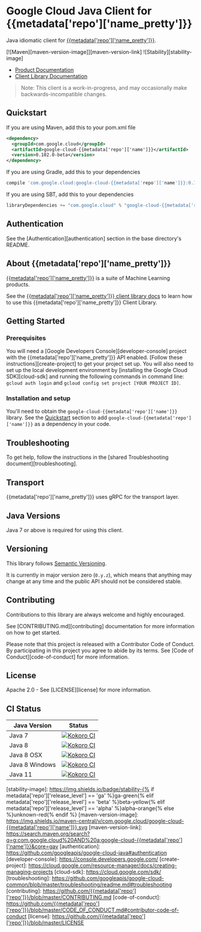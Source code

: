 # Google Cloud Java Client for {{metadata['repo']['name_pretty']}}

Java idiomatic client for [{{metadata['repo']['name_pretty']}}][api-reference].

[![Maven][maven-version-image]][maven-version-link]
![Stability][stability-image]

- [Product Documentation][product-docs]
- [Client Library Documentation][javadocs]

> Note: This client is a work-in-progress, and may occasionally
> make backwards-incompatible changes.

## Quickstart

[//]: # ({x-version-update-start:{{metadata['repo']['name']}}:released})
If you are using Maven, add this to your pom.xml file
```xml
<dependency>
  <groupId>com.google.cloud</groupId>
  <artifactId>google-cloud-{{metadata['repo']['name']}}</artifactId>
  <version>0.102.0-beta</version>
</dependency>
```
If you are using Gradle, add this to your dependencies
```Groovy
compile 'com.google.cloud:google-cloud-{{metadata['repo']['name']}}:0.102.0-beta'
```
If you are using SBT, add this to your dependencies
```Scala
libraryDependencies += "com.google.cloud" % "google-cloud-{{metadata['repo']['name']}}" % "0.102.0-beta"
```
[//]: # ({x-version-update-end})

## Authentication

See the [Authentication][authentication] section in the base directory's README.

## About {{metadata['repo']['name_pretty']}}

[{{metadata['repo']['name_pretty']}}][api-reference] is a suite of Machine Learning products.

See the [{{metadata['repo']['name_pretty']}} client library docs][javadocs] to learn how to
use this {{metadata['repo']['name_pretty']}} Client Library.

## Getting Started

### Prerequisites

You will need a [Google Developers Console][developer-console] project with the
{{metadata['repo']['name_pretty']}} API enabled. [Follow these instructions][create-project] to get your
project set up. You will also need to set up the local development environment by
[installing the Google Cloud SDK][cloud-sdk] and running the following commands in command line:
`gcloud auth login` and `gcloud config set project [YOUR PROJECT ID]`.

### Installation and setup

You'll need to obtain the `google-cloud-{{metadata['repo']['name']}}` library.  See the [Quickstart](#quickstart) section
to add `google-cloud-{{metadata['repo']['name']}}` as a dependency in your code.

## Troubleshooting

To get help, follow the instructions in the [shared Troubleshooting document][troubleshooting].

## Transport

{{metadata['repo']['name_pretty']}} uses gRPC for the transport layer.

## Java Versions

Java 7 or above is required for using this client.

## Versioning

This library follows [Semantic Versioning](http://semver.org/).

It is currently in major version zero (``0.y.z``), which means that anything may change at any time
and the public API should not be considered stable.

## Contributing

Contributions to this library are always welcome and highly encouraged.

See [CONTRIBUTING.md][contributing] documentation for more information on how to get started.

Please note that this project is released with a Contributor Code of Conduct. By participating in
this project you agree to abide by its terms. See [Code of Conduct][code-of-conduct] for more
information.

## License

Apache 2.0 - See [LICENSE][license] for more information.

## CI Status

Java Version | Status
------------ | ------
Java 7 | [![Kokoro CI][kokoro-badge-image-1]][kokoro-badge-link-1]
Java 8 | [![Kokoro CI][kokoro-badge-image-2]][kokoro-badge-link-2]
Java 8 OSX | [![Kokoro CI][kokoro-badge-image-3]][kokoro-badge-link-3]
Java 8 Windows | [![Kokoro CI][kokoro-badge-image-4]][kokoro-badge-link-4]
Java 11 | [![Kokoro CI][kokoro-badge-image-5]][kokoro-badge-link-5]

[api-reference]: {{metadata['repo']['api_reference']}}
[product-docs]: {{metadata['repo']['product_documentation']}}
[javadocs]: {{metadata['repo']['client_documentation']}}
[kokoro-badge-image-1]: http://storage.googleapis.com/cloud-devrel-public/java/badges/{{metadata['repo']['repo_short']}}/java7.svg
[kokoro-badge-link-1]: http://storage.googleapis.com/cloud-devrel-public/java/badges/{{metadata['repo']['repo_short']}}/java7.html
[kokoro-badge-image-2]: http://storage.googleapis.com/cloud-devrel-public/java/badges/{{metadata['repo']['repo_short']}}/java8.svg
[kokoro-badge-link-2]: http://storage.googleapis.com/cloud-devrel-public/java/badges/{{metadata['repo']['repo_short']}}/java8.html
[kokoro-badge-image-3]: http://storage.googleapis.com/cloud-devrel-public/java/badges/{{metadata['repo']['repo_short']}}/java8-osx.svg
[kokoro-badge-link-3]: http://storage.googleapis.com/cloud-devrel-public/java/badges/{{metadata['repo']['repo_short']}}/java8-osx.html
[kokoro-badge-image-4]: http://storage.googleapis.com/cloud-devrel-public/java/badges/{{metadata['repo']['repo_short']}}/java8-win.svg
[kokoro-badge-link-4]: http://storage.googleapis.com/cloud-devrel-public/java/badges/{{metadata['repo']['repo_short']}}/java8-win.html
[kokoro-badge-image-5]: http://storage.googleapis.com/cloud-devrel-public/java/badges/{{metadata['repo']['repo_short']}}/java11.svg
[kokoro-badge-link-5]: http://storage.googleapis.com/cloud-devrel-public/java/badges/{{metadata['repo']['repo_short']}}/java11.html
[stability-image]: https://img.shields.io/badge/stability-{% if metadata['repo']['release_level'] == 'ga' %}ga-green{% elif metadata['repo']['release_level'] == 'beta' %}beta-yellow{% elif metadata['repo']['release_level'] == 'alpha' %}alpha-orange{% else %}unknown-red{% endif %}
[maven-version-image]: https://img.shields.io/maven-central/v/com.google.cloud/google-cloud-{{metadata['repo']['name']}}.svg
[maven-version-link]: https://search.maven.org/search?q=g:com.google.cloud%20AND%20a:google-cloud-{{metadata['repo']['name']}}&core=gav
[authentication]: https://github.com/googleapis/google-cloud-java#authentication
[developer-console]: https://console.developers.google.com/
[create-project]: https://cloud.google.com/resource-manager/docs/creating-managing-projects
[cloud-sdk]: https://cloud.google.com/sdk/
[troubleshooting]: https://github.com/googleapis/google-cloud-common/blob/master/troubleshooting/readme.md#troubleshooting
[contributing]: https://github.com/{{metadata['repo']['repo']}}/blob/master/CONTRIBUTING.md
[code-of-conduct]: https://github.com/{{metadata['repo']['repo']}}/blob/master/CODE_OF_CONDUCT.md#contributor-code-of-conduct
[license]: https://github.com/{{metadata['repo']['repo']}}/blob/master/LICENSE